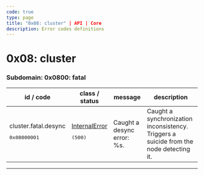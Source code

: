 ```yaml
---
code: true
type: page
title: "0x08: cluster" | API | Core
description: Error codes definitions
---
```


[//]: # (This documentation is auto-generated)
[//]: # (If you need to update this page, execute: npm run doc-error-codes)

# 0x08: cluster



### Subdomain: 0x0800: fatal

| id / code | class / status | message | description |
| --------- | -------------- | --------| ----------- |
| cluster.fatal.desync<br/><pre>0x08000001</pre>  | [InternalError](/core/2/api/errors/error-codes#internalerror) <pre>(500)</pre> | Caught a desync error: %s. | Caught a synchronization inconsistency. Triggers a suicide from the node detecting it. |

---
